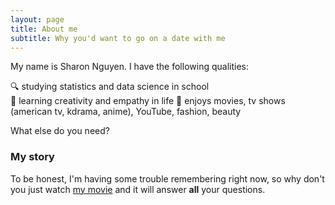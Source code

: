 ```yaml
---
layout: page
title: About me
subtitle: Why you'd want to go on a date with me
---
```


My name is Sharon Nguyen. I have the following qualities:

🔍 studying statistics and data science in school  
🌱 learning creativity and empathy in life 
🐳 enjoys movies, tv shows (american tv, kdrama, anime), YouTube, fashion, beauty  

What else do you need?

### My story

To be honest, I'm having some trouble remembering right now, so why don't you just watch [my movie](https://en.wikipedia.org/wiki/The_Princess_Bride_%28film%29) and it will answer **all** your questions.
